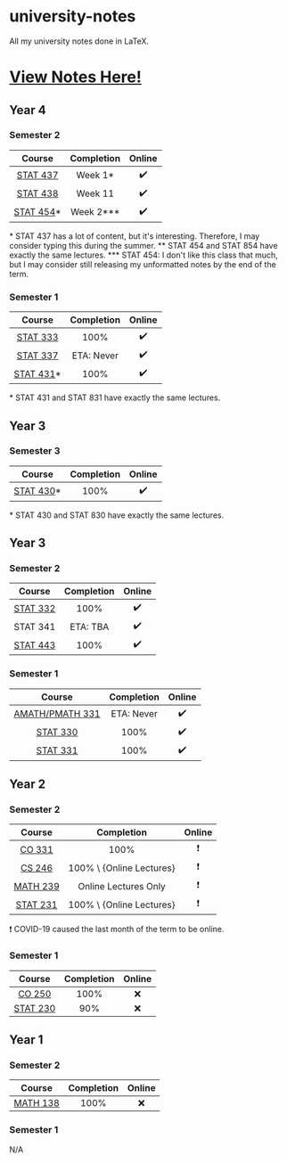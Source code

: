 # university-notes

All my university notes done in LaTeX.

# [View Notes Here!](https://hextical.github.io/university-notes/)

## Year 4

### Semester 2

|                                              Course                                               | Completion |       Online       |
| :-----------------------------------------------------------------------------------------------: | :--------: | :----------------: |
| [STAT 437](https://hextical.github.io/university-notes/year-4/semester-2/STAT%20437/stat437.pdf)  |  Week 1*   | :heavy_check_mark: |
| [STAT 438](https://hextical.github.io/university-notes/year-4/semester-2/STAT%20438/stat438.pdf)  |  Week 11   | :heavy_check_mark: |
| [STAT 454](https://hextical.github.io/university-notes/year-4/semester-2/STAT%20454/stat454.pdf)* | Week 2***  | :heavy_check_mark: |

\* STAT 437 has a lot of content, but it's interesting. Therefore, I may consider typing this during the summer.
** STAT 454 and STAT 854 have exactly the same lectures.
*** STAT 454: I don't like this class that much, but
I may consider still releasing my unformatted notes by the end of the term.

### Semester 1

|                                               Course                                               | Completion |       Online       |
| :------------------------------------------------------------------------------------------------: | :--------: | :----------------: |
|  [STAT 333](https://hextical.github.io/university-notes/year-4/semester-1/STAT%20333/stat333.pdf)  |    100%    | :heavy_check_mark: |
|  [STAT 337](https://hextical.github.io/university-notes/year-4/semester-1/STAT%20337/stat337.pdf)  | ETA: Never | :heavy_check_mark: |
| [STAT 431](https://hextical.github.io/university-notes/year-4/semester-1/STAT%20431/stat431.pdf)\* |    100%    | :heavy_check_mark: |

\* STAT 431 and STAT 831 have exactly the same lectures.

## Year 3

### Semester 3

|                                               Course                                               | Completion |       Online       |
| :------------------------------------------------------------------------------------------------: | :--------: | :----------------: |
| [STAT 430](https://hextical.github.io/university-notes/year-3/semester-3/STAT%20430/stat430.pdf)\* |    100%    | :heavy_check_mark: |

\* STAT 430 and STAT 830 have exactly the same lectures.

## Year 3

### Semester 2

|                                              Course                                              | Completion |       Online       |
| :----------------------------------------------------------------------------------------------: | :--------: | :----------------: |
| [STAT 332](https://hextical.github.io/university-notes/year-3/semester-2/STAT%20332/stat332.pdf) |    100%    | :heavy_check_mark: |
|                                             STAT 341                                             |  ETA: TBA  | :heavy_check_mark: |
| [STAT 443](https://hextical.github.io/university-notes/year-3/semester-2/STAT%20443/stat443.pdf) |    100%    | :heavy_check_mark: |

### Semester 1

|                                                  Course                                                   | Completion |       Online       |
| :-------------------------------------------------------------------------------------------------------: | :--------: | :----------------: |
| [AMATH/PMATH 331](https://hextical.github.io/university-notes/year-3/semester-1/PMATH%20331/pmath331.pdf) | ETA: Never | :heavy_check_mark: |
|     [STAT 330](https://hextical.github.io/university-notes/year-3/semester-1/STAT%20330/stat330.pdf)      |    100%    | :heavy_check_mark: |
|     [STAT 331](https://hextical.github.io/university-notes/year-3/semester-1/STAT%20331/stat331.pdf)      |    100%    | :heavy_check_mark: |

## Year 2

### Semester 2

|                                              Course                                              |        Completion        |          Online          |
| :----------------------------------------------------------------------------------------------: | :----------------------: | :----------------------: |
|    [CO 331](https://hextical.github.io/university-notes/year-2/semester-2/CO%20331/co331.pdf)    |           100%           | :heavy_exclamation_mark: |
|    [CS 246](https://hextical.github.io/university-notes/year-2/semester-2/CS%20246/cs246.pdf)    | 100% \ {Online Lectures} | :heavy_exclamation_mark: |
| [MATH 239](https://hextical.github.io/university-notes/year-2/semester-2/MATH%20239/math239.pdf) |   Online Lectures Only   | :heavy_exclamation_mark: |
| [STAT 231](https://hextical.github.io/university-notes/year-2/semester-2/STAT%20231/stat231.pdf) | 100% \ {Online Lectures} | :heavy_exclamation_mark: |

:heavy_exclamation_mark: COVID-19 caused the last month of the term to be online.

### Semester 1

|                                              Course                                              | Completion | Online |
| :----------------------------------------------------------------------------------------------: | :--------: | :----: |
|    [CO 250](https://hextical.github.io/university-notes/year-2/semester-1/CO%20250/co250.pdf)    |    100%    |  :x:   |
| [STAT 230](https://hextical.github.io/university-notes/year-2/semester-1/STAT%20230/stat230.pdf) |    90%     |  :x:   |

## Year 1

### Semester 2

|                                              Course                                              | Completion | Online |
| :----------------------------------------------------------------------------------------------: | :--------: | :----: |
| [MATH 138](https://hextical.github.io/university-notes/year-1/semester-2/MATH%20138/math138.pdf) |    100%    |  :x:   |

### Semester 1

N/A
